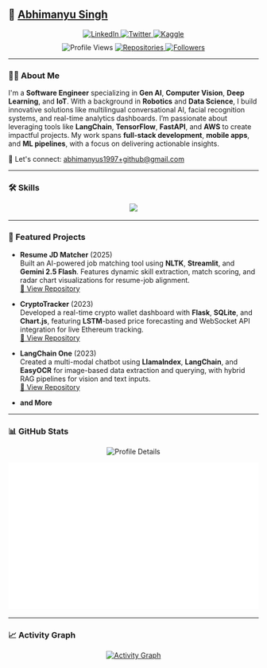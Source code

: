 ## 👋 [Abhimanyu Singh](https://abhimanyus1997.github.io)

<div align="center">
  <a href="https://www.linkedin.com/in/abhimanyus1997">
    <img src="https://raw.githubusercontent.com/rahul-jha98/rahul-jha98/561d474902b59c7429ec22bb73e225696c27b202/assets/linkedin.svg" height="24px" alt="LinkedIn"/>
  </a>
  <a href="https://twitter.com/abhimanyus1997">
    <img src="https://raw.githubusercontent.com/rahul-jha98/rahul-jha98/561d474902b59c7429ec22bb73e225696c27b202/assets/twitter.svg" height="24px" alt="Twitter"/>
  </a>
  <a href="https://www.kaggle.com/abhimanyus1997">
    <img src="https://raw.githubusercontent.com/rahul-jha98/rahul-jha98/561d474902b59c7429ec22bb73e225696c27b202/assets/kaggle.svg" height="24px" alt="Kaggle"/>
  </a>
</div>

<div align="center" style="margin-top: 10px;">
  <img src="https://komarev.com/ghpvc/?username=abhimanyus1997&color=blue" alt="Profile Views"/>
  <a href="https://github.com/abhimanyus1997?tab=repositories">
    <img src="https://badges.pufler.dev/repos/abhimanyus1997" alt="Repositories"/>
  </a>
  <a href="https://github.com/abhimanyus1997?tab=followers">
    <img src="https://img.shields.io/github/followers/abhimanyus1997?color=4C1&logo=github" alt="Followers"/>
  </a>
</div>

---

### 🧑‍💻 About Me

I'm a **Software Engineer** specializing in **Gen AI**, **Computer Vision**, **Deep Learning**, and **IoT**. With a background in **Robotics** and **Data Science**, I build innovative solutions like multilingual conversational AI, facial recognition systems, and real-time analytics dashboards. I’m passionate about leveraging tools like **LangChain**, **TensorFlow**, **FastAPI**, and **AWS** to create impactful projects. My work spans **full-stack development**, **mobile apps**, and **ML pipelines**, with a focus on delivering actionable insights.

📧 Let's connect: [abhimanyus1997+github@gmail.com](mailto:abhimanyus1997+github@gmail.com)

---

### 🛠️ Skills

<p align="center">
  <a href="https://skillicons.dev">
    <img src="https://skillicons.dev/icons?i=tensorflow,aws,vercel,docker,python,sklearn,opencv,github,flutter,dart,django,fastapi,flask,androidstudio,arduino,bash,blender,javascript,html,css,bootstrap,c,d3,codepen,git,github,gitlab,githubactions,postman,graphql,ipfs,latex,linux,ubuntu,mint,windows,powershell,md,matlab,materialui,mongodb,mysql,postgres,sqlite,react,nextjs,nodejs,npm,yarn,vite,pycharm,pytorch,raspberrypi,vscode,sublime,regex,ps,nginx,cpp&perline=10" />
  </a>
</p>

---

### 🌟 Featured Projects

- **Resume JD Matcher** (2025)  
  Built an AI-powered job matching tool using **NLTK**, **Streamlit**, and **Gemini 2.5 Flash**. Features dynamic skill extraction, match scoring, and radar chart visualizations for resume-job alignment.  
  [🔗 View Repository](https://github.com/abhimanyus1997?tab=repositories)

- **CryptoTracker** (2023)  
  Developed a real-time crypto wallet dashboard with **Flask**, **SQLite**, and **Chart.js**, featuring **LSTM**-based price forecasting and WebSocket API integration for live Ethereum tracking.  
  [🔗 View Repository](https://github.com/abhimanyus1997?tab=repositories)

- **LangChain One** (2023)  
  Created a multi-modal chatbot using **LlamaIndex**, **LangChain**, and **EasyOCR** for image-based data extraction and querying, with hybrid RAG pipelines for vision and text inputs.  
  [🔗 View Repository](https://github.com/abhimanyus1997?tab=repositories)
- **and More**
---

### 📊 GitHub Stats

<p align="center">
  <img src="https://github-profile-summary-cards.vercel.app/api/cards/profile-details?username=abhimanyus1997&hide_border=true" alt="Profile Details"/>
</p>
<p align="center">
  <img src="https://raw.githubusercontent.com/abhimanyus1997/github-stats/refs/heads/master/generated/languages.svg" alt="Top Languages"/>
</p>

---

### 📈 Activity Graph

<p align="center">
  <a href="https://abhimanyus1997.github.io">
    <img src="https://github-readme-activity-graph.vercel.app/graph?username=abhimanyus1997&theme=dracula" alt="Activity Graph"/>
  </a>
</p>
